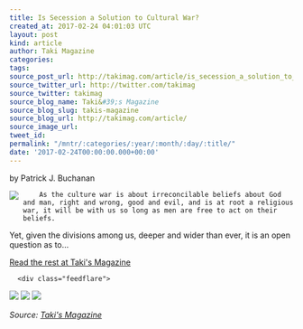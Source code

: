 ```yaml
---
title: Is Secession a Solution to Cultural War?
created_at: 2017-02-24 04:01:03 UTC
layout: post
kind: article
author: Taki Magazine
categories: 
tags: 
source_post_url: http://takimag.com/article/is_secession_a_solution_to_cultural_war_patrick_buchanan
source_twitter_url: http://twitter.com/takimag
source_twitter: takimag
source_blog_name: Taki&#39;s Magazine
source_blog_slug: takis-magazine
source_blog_url: http://takimag.com/article/
source_image_url: 
tweet_id: 
permalink: "/mntr/:categories/:year/:month/:day/:title/"
date: '2017-02-24T00:00:00.000+00:00'
---
```

by Patrick J. Buchanan<br />
	  

<img src="http://takimag.com/images/uploads/bigstock--172435496.jpg" style="float:left;margin-right:8px;"/>
	






	
		As the culture war is about irreconcilable beliefs about God and man, right and wrong, good and evil, and is at root a religious war, it will be with us so long as men are free to act on their beliefs.

Yet, given the divisions among us, deeper and wider than ever, it is an open question as to...
	<p><a href="http://takimag.com/article/is_secession_a_solution_to_cultural_war_patrick_buchanan">Read the rest at Taki's Magazine</a></p>
						
	  
	  
	  
	  <div class="feedflare">
<a href="http://feeds.feedburner.com/~ff/takimag?a=QY_Bot83rEo:ZicLtv3E2rs:yIl2AUoC8zA"><img src="http://feeds.feedburner.com/~ff/takimag?d=yIl2AUoC8zA" border="0"></img></a> <a href="http://feeds.feedburner.com/~ff/takimag?a=QY_Bot83rEo:ZicLtv3E2rs:qj6IDK7rITs"><img src="http://feeds.feedburner.com/~ff/takimag?d=qj6IDK7rITs" border="0"></img></a> <a href="http://feeds.feedburner.com/~ff/takimag?a=QY_Bot83rEo:ZicLtv3E2rs:gIN9vFwOqvQ"><img src="http://feeds.feedburner.com/~ff/takimag?i=QY_Bot83rEo:ZicLtv3E2rs:gIN9vFwOqvQ" border="0"></img></a>
</div><img src="http://feeds.feedburner.com/~r/takimag/~4/QY_Bot83rEo" height="1" width="1" alt=""/><div class="">
    <i>Source: <a href="http://takimag.com/article/">Taki&#39;s Magazine</a></i>
</div>
